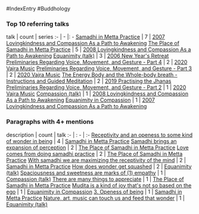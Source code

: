 #IndexEntry #Buddhology

### Top 10 referring talks
talk | count | series
:- | - |: -
<a data-href="Samadhi in Metta Practice" href="Samadhi+in+Metta+Practice" class="internal-link">Samadhi in Metta Practice</a> | 7 | <a data-href="2007 Lovingkindness and Compassion As a Path to Awakening" href="2007+Lovingkindness+and+Compassion+As+a+Path+to+Awakening" class="internal-link">2007 Lovingkindness and Compassion As a Path to Awakening</a>
<a data-href="The Place of Samadhi in Metta Practice" href="The+Place+of+Samadhi+in+Metta+Practice" class="internal-link">The Place of Samadhi in Metta Practice</a> | 5 | <a data-href="2008 Lovingkindness and Compassion As a Path to Awakening" href="2008+Lovingkindness+and+Compassion+As+a+Path+to+Awakening" class="internal-link">2008 Lovingkindness and Compassion As a Path to Awakening</a>
<a data-href="Equanimity (talk)" href="Equanimity+%28talk%29" class="internal-link">Equanimity (talk)</a> | 3 | <a data-href="2006 New Year's Retreat" href="2006+New+Year%27s+Retreat" class="internal-link">2006 New Year&#x27;s Retreat</a>
<a data-href="Preliminaries Regarding Voice, Movement, and Gesture - Part 4" href="Preliminaries+Regarding+Voice%2C+Movement%2C+and+Gesture+-+Part+4" class="internal-link">Preliminaries Regarding Voice, Movement, and Gesture - Part 4</a> | 2 | <a data-href="2020 Vajra Music" href="2020+Vajra+Music" class="internal-link">2020 Vajra Music</a>
<a data-href="Preliminaries Regarding Voice, Movement, and Gesture - Part 3" href="Preliminaries+Regarding+Voice%2C+Movement%2C+and+Gesture+-+Part+3" class="internal-link">Preliminaries Regarding Voice, Movement, and Gesture - Part 3</a> | 2 | <a data-href="2020 Vajra Music" href="2020+Vajra+Music" class="internal-link">2020 Vajra Music</a>
<a data-href="The Energy Body and the Whole-body breath - Instructions and Guided Meditation" href="The+Energy+Body+and+the+Whole-body+breath+-+Instructions+and+Guided+Meditation" class="internal-link">The Energy Body and the Whole-body breath - Instructions and Guided Meditation</a> | 2 | <a data-href="2019 Practising the Jhanas" href="2019+Practising+the+Jhanas" class="internal-link">2019 Practising the Jhanas</a>
<a data-href="Preliminaries Regarding Voice, Movement, and Gesture - Part 2" href="Preliminaries+Regarding+Voice%2C+Movement%2C+and+Gesture+-+Part+2" class="internal-link">Preliminaries Regarding Voice, Movement, and Gesture - Part 2</a> | 1 | <a data-href="2020 Vajra Music" href="2020+Vajra+Music" class="internal-link">2020 Vajra Music</a>
<a data-href="Compassion (talk)" href="Compassion+%28talk%29" class="internal-link">Compassion (talk)</a> | 1 | <a data-href="2008 Lovingkindness and Compassion As a Path to Awakening" href="2008+Lovingkindness+and+Compassion+As+a+Path+to+Awakening" class="internal-link">2008 Lovingkindness and Compassion As a Path to Awakening</a>
<a data-href="Equanimity in Compassion" href="Equanimity+in+Compassion" class="internal-link">Equanimity in Compassion</a> | 1 | <a data-href="2007 Lovingkindness and Compassion As a Path to Awakening" href="2007+Lovingkindness+and+Compassion+As+a+Path+to+Awakening" class="internal-link">2007 Lovingkindness and Compassion As a Path to Awakening</a>

### Paragraphs with 4+ mentions
description | count | talk
:- | : - | :-
<a aria-label-position="top" aria-label="Samadhi in Metta Practice > Receptivity and an openess to some kind of wonder in being" data-href="Samadhi in Metta Practice#Receptivity and an openess to some kind of wonder in being" href="Samadhi+in+Metta+Practice#Receptivity+and+an+openess+to+some+kind+of+wonder+in+being" class="internal-link">Receptivity and an openess to some kind of wonder in being</a> | 4 | <a data-href="Samadhi in Metta Practice" href="Samadhi+in+Metta+Practice" class="internal-link">Samadhi in Metta Practice</a>
<a aria-label-position="top" aria-label="The Place of Samadhi in Metta Practice > Samadhi brings an expansion of perception" data-href="The Place of Samadhi in Metta Practice#Samadhi brings an expansion of perception" href="The+Place+of+Samadhi+in+Metta+Practice#Samadhi+brings+an+expansion+of+perception" class="internal-link">Samadhi brings an expansion of perception</a> | 2 | <a data-href="The Place of Samadhi in Metta Practice" href="The+Place+of+Samadhi+in+Metta+Practice" class="internal-link">The Place of Samadhi in Metta Practice</a>
<a aria-label-position="top" aria-label="The Place of Samadhi in Metta Practice > Love comes from doing samadhi practice" data-href="The Place of Samadhi in Metta Practice#Love comes from doing samadhi practice" href="The+Place+of+Samadhi+in+Metta+Practice#Love+comes+from+doing+samadhi+practice" class="internal-link">Love comes from doing samadhi practice</a> | 2 | <a data-href="The Place of Samadhi in Metta Practice" href="The+Place+of+Samadhi+in+Metta+Practice" class="internal-link">The Place of Samadhi in Metta Practice</a>
<a aria-label-position="top" aria-label="Samadhi in Metta Practice > With samadhi we are maximizing the receptivity of the mind" data-href="Samadhi in Metta Practice#With samadhi we are maximizing the receptivity of the mind" href="Samadhi+in+Metta+Practice#With+samadhi+we+are+maximizing+the+receptivity+of+the+mind" class="internal-link">With samadhi we are maximizing the receptivity of the mind</a> | 2 | <a data-href="Samadhi in Metta Practice" href="Samadhi+in+Metta+Practice" class="internal-link">Samadhi in Metta Practice</a>
<a aria-label-position="top" aria-label="Equanimity (talk) > How does wonder get squashed" data-href="Equanimity (talk)#How does wonder get squashed" href="Equanimity+%28talk%29#How+does+wonder+get+squashed" class="internal-link">How does wonder get squashed</a> | 2 | <a data-href="Equanimity (talk)" href="Equanimity+%28talk%29" class="internal-link">Equanimity (talk)</a>
<a aria-label-position="top" aria-label="Compassion (talk) > Spaciousness and sweetness are marks of 1 empathy" data-href="Compassion (talk)#Spaciousness and sweetness are marks of 1 empathy" href="Compassion+%28talk%29#Spaciousness+and+sweetness+are+marks+of+1+empathy" class="internal-link">Spaciousness and sweetness are marks of (1) empathy</a> | 1 | <a data-href="Compassion (talk)" href="Compassion+%28talk%29" class="internal-link">Compassion (talk)</a>
<a aria-label-position="top" aria-label="The Place of Samadhi in Metta Practice > There are many things to appreciate" data-href="The Place of Samadhi in Metta Practice#There are many things to appreciate" href="The+Place+of+Samadhi+in+Metta+Practice#There+are+many+things+to+appreciate" class="internal-link">There are many things to appreciate</a> | 1 | <a data-href="The Place of Samadhi in Metta Practice" href="The+Place+of+Samadhi+in+Metta+Practice" class="internal-link">The Place of Samadhi in Metta Practice</a>
<a aria-label-position="top" aria-label="Equanimity in Compassion > Mudita is a kind of joy thats not so based on the ego" data-href="Equanimity in Compassion#Mudita is a kind of joy that's not so based on the ego" href="Equanimity+in+Compassion#Mudita+is+a+kind+of+joy+that%27s+not+so+based+on+the+ego" class="internal-link">Mudita is a kind of joy that&#x27;s not so based on the ego</a> | 1 | <a data-href="Equanimity in Compassion" href="Equanimity+in+Compassion" class="internal-link">Equanimity in Compassion</a>
<a aria-label-position="top" aria-label="Samadhi in Metta Practice > 3 Openess of being" data-href="Samadhi in Metta Practice#3 Openess of being" href="Samadhi+in+Metta+Practice#3+Openess+of+being" class="internal-link">3. Openess of being</a> | 1 | <a data-href="Samadhi in Metta Practice" href="Samadhi+in+Metta+Practice" class="internal-link">Samadhi in Metta Practice</a>
<a aria-label-position="top" aria-label="Equanimity (talk) > Nature art music can touch us and feed that wonder" data-href="Equanimity (talk)#Nature art music can touch us and feed that wonder" href="Equanimity+%28talk%29#Nature+art+music+can+touch+us+and+feed+that+wonder" class="internal-link">Nature, art, music can touch us and feed that wonder</a> | 1 | <a data-href="Equanimity (talk)" href="Equanimity+%28talk%29" class="internal-link">Equanimity (talk)</a>

